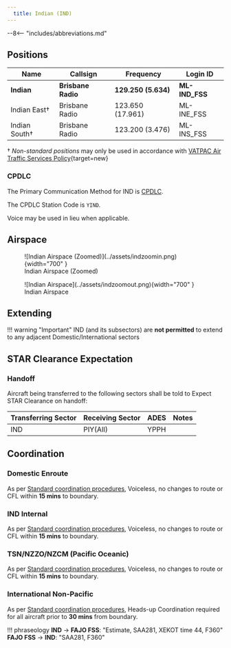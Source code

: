```yaml
---
  title: Indian (IND)
---
```


--8<-- "includes/abbreviations.md"
## Positions

| Name | Callsign | Frequency | Login ID |
| ---- | -------- | --------- | -------- |
| **Indian** | **Brisbane Radio** | **129.250 (5.634)** | **ML-IND_FSS** |
| Indian East† | Brisbane Radio | 123.650 (17.961) | ML-INE_FSS |
| Indian South† | Brisbane Radio | 123.200 (3.476) | ML-INS_FSS |

† *Non-standard positions* may only be used in accordance with [VATPAC Air Traffic Services Policy](https://vatpac.org/publications/policies){target=new}

### CPDLC
The Primary Communication Method for IND is [CPDLC](../../../client/cpdlc).

The CPDLC Station Code is `YIND`.

Voice may be used in lieu when applicable.

## Airspace

<figure markdown>
![Indian Airspace (Zoomed)](../assets/indzoomin.png){width="700" }
  <figcaption>Indian Airspace (Zoomed)</figcaption>
</figure>

<figure markdown>
![Indian Airspace](../assets/indzoomout.png){width="700" }
  <figcaption>Indian Airspace</figcaption>
</figure>

## Extending
!!! warning "Important"
    IND (and its subsectors) are **not permitted** to extend to any adjacent Domestic/International sectors

## STAR Clearance Expectation
### Handoff
Aircraft being transferred to the following sectors shall be told to Expect STAR Clearance on handoff:

| Transferring Sector | Receiving Sector | ADES | Notes |
| ---- | -------- | --------- | --------- |
| IND | PIY(All) | YPPH | |

## Coordination
### Domestic Enroute
As per [Standard coordination procedures](../../../controller-skills/coordination/#pacific-units), Voiceless, no changes to route or CFL within **15 mins** to boundary.

### IND Internal
As per [Standard coordination procedures](../../../controller-skills/coordination/#pacific-units), Voiceless, no changes to route or CFL within **15 mins** to boundary.

### TSN/NZZO/NZCM (Pacific Oceanic)
As per [Standard coordination procedures](../../../controller-skills/coordination/#pacific-units), Voiceless, no changes to route or CFL within **15 mins** to boundary.

### International Non-Pacific
As per [Standard coordination procedures](../../../controller-skills/coordination/#other-units), Heads-up Coordination required for all aircraft prior to **30 mins** from boundary.

!!! phraseology
    <span class="coldline">**IND** -> **FAJO FSS**</span>: "Estimate, SAA281, XEKOT time 44, F360"  
    <span class="coldline">**FAJO FSS** -> **IND**</span>: "SAA281, F360"
